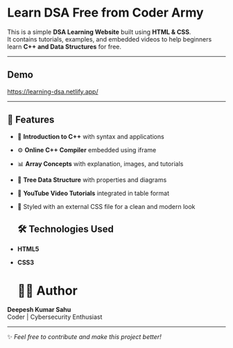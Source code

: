 # Learn DSA Free from Coder Army

This is a simple **DSA Learning Website** built using **HTML & CSS**.  
It contains tutorials, examples, and embedded videos to help beginners learn **C++ and Data Structures** for free.

---

## Demo
https://learning-dsa.netlify.app/

---

## 🚀 Features
- 📘 **Introduction to C++** with syntax and applications  
- ⚙️ **Online C++ Compiler** embedded using iframe  
- 📊 **Array Concepts** with explanation, images, and tutorials  
- 🌳 **Tree Data Structure** with properties and diagrams  
- 🎥 **YouTube Video Tutorials** integrated in table format  
- 🎨 Styled with an external CSS file for a clean and modern look

  ## 🛠️ Technologies Used
- **HTML5**  
- **CSS3**

  # 👨‍💻 Author
**Deepesh Kumar Sahu**  
 Coder | Cybersecurity Enthusiast  

---

✨ *Feel free to contribute and make this project better!* 
